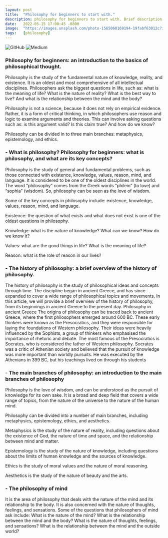 ```yaml
---
layout: post
title:  "Philosophy for beginners to start with."
description: philosophy for beginners to start with. Brief description
date:   2022-05-15 17:00:45 -0800
image:  "https://images.unsplash.com/photo-1565060169194-19fabf63012c?ixlib=rb-1.2.1&ixid=MnwxMjA3fDB8MHxwaG90by1wYWdlfHx8fGVufDB8fHx8&auto=format&fit=crop&w=870&q=80"
tags:   [philosophy]
---
```



![GitHub](https://img.shields.io/badge/github-%23121011.svg?style=for-the-badge&logo=github&logoColor=white)
![Medium](https://img.shields.io/badge/Medium-12100E?style=for-the-badge&logo=medium&logoColor=white)
### Philosophy for beginners: an introduction to the basics of philosophical thought.


Philosophy is the study of the fundamental nature of knowledge, reality, and existence. It is an oldest and most comprehensive of all intellectual disciplines. Philosophers ask the biggest questions in life, such as: what is the meaning of life? What is the nature of reality? What is the best way to live? And what is the relationship between the mind and the body?

Philosophy is not a science, because it does not rely on empirical evidence. Rather, it is a form of critical thinking, in which philosophers use reason and logic to examine arguments and theories. This can involve asking questions such as: is this argument valid? Is this claim true? And how do we know?

Philosophy can be divided in to three main branches: metaphysics, epistemology, and ethics.





### - What is philosophy? Philosophy for beginners: what is philosophy, and what are its key concepts?


Philosophy is the study of general and fundamental problems, such as those connected with existence, knowledge, values, reason, mind, and language. It is considered to be one of the oldest disciplines in the world. The word “philosophy” comes from the Greek words “philein” (to love) and “sophia” (wisdom). So, philosophy can be seen as the love of wisdom.

Some of the key concepts in philosophy include: existence, knowledge, values, reason, mind, and language.

Existence: the question of what exists and what does not exist is one of the oldest questions in philosophy.

Knowledge: what is the nature of knowledge? What can we know? How do we know it?

Values: what are the good things in life? What is the meaning of life?

Reason: what is the role of reason in our lives?



### - The history of philosophy: a brief overview of the history of philosophy.

The history of philosophy is the study of philosophical ideas and concepts through time. The discipline began in ancient Greece, and has since expanded to cover a wide range of philosophical topics and movements. In this article, we will provide a brief overview of the history of philosophy, from its beginnings in ancient Greece to the present day. Philosophy in ancient Greece The origins of philosophy can be traced back to ancient Greece, where the first philosophers emerged around 600 BC. These early thinkers were known as the Presocratics, and they were responsible for laying the foundations of Western philosophy. Their ideas were heavily influenced by the Sophists, a group of thinkers who emphasised the importance of rhetoric and debate. The most famous of the Presocratics is Socrates, who is considered the father of Western philosophy. Socrates was a critic of Athenian society and believed that the pursuit of knowledge was more important than worldly pursuits. He was executed by the Athenians in 399 BC, but his teachings lived on through his students




### - The main branches of philosophy: an introduction to the main branches of philosophy

Philosophy is the love of wisdom, and can be understood as the pursuit of knowledge for its own sake. It is a broad and deep field that covers a wide range of topics, from the nature of the universe to the nature of the human mind.

Philosophy can be divided into a number of main branches, including metaphysics, epistemology, ethics, and aesthetics.

Metaphysics is the study of the nature of reality, including questions about the existence of God, the nature of time and space, and the relationship between mind and matter.

Epistemology is the study of the nature of knowledge, including questions about the limits of human knowledge and the sources of knowledge.

Ethics is the study of moral values and the nature of moral reasoning.

Aesthetics is the study of the nature of beauty and the arts.





### - The philosophy of mind
It is the area of philosophy that deals with the nature of the mind and its relationship to the body. It is also concerned with the nature of thoughts, feelings, and sensations. Some of the questions that philosophers of mind ask include: What is the nature of the mind? What is the relationship between the mind and the body? What is the nature of thoughts, feelings, and sensations? What is the relationship between the mind and the outside world?